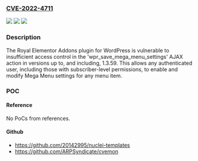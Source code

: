 ### [CVE-2022-4711](https://cve.mitre.org/cgi-bin/cvename.cgi?name=CVE-2022-4711)
![](https://img.shields.io/static/v1?label=Product&message=Royal%20Elementor%20Addons%20(Elementor%20Templates%2C%20Post%20Grid%2C%20Mega%20Menu%20%26%20Header%20Footer%20Builder%2C%20WooCommerce%20Builder%2C%20Product%20Grid%2C%20Slider%2C%20Parallax%20Image%20%26%20other%20Free%20Elementor%20Widgets)&color=blue)
![](https://img.shields.io/static/v1?label=Version&message=*%20&color=brightgreen)
![](https://img.shields.io/static/v1?label=Vulnerability&message=CWE-284%20Improper%20Access%20Control&color=brightgreen)

### Description

The Royal Elementor Addons plugin for WordPress is vulnerable to insufficient access control in the 'wpr_save_mega_menu_settings' AJAX action in versions up to, and including, 1.3.59. This allows any authenticated user, including those with subscriber-level permissions, to enable and modify Mega Menu settings for any menu item.

### POC

#### Reference
No PoCs from references.

#### Github
- https://github.com/20142995/nuclei-templates
- https://github.com/ARPSyndicate/cvemon

